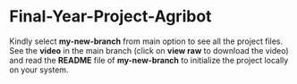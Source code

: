 # Final-Year-Project-Agribot 
Kindly select **my-new-branch** from main option to see all the project files.
See the **video** in the main branch (click on **view raw** to download the video) and read the **README** file of **my-new-branch** to initialize the project locally on your system.
